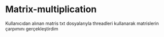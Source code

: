 # Matrix-multiplication
Kullanıcıdan alınan matris txt dosyalarıyla threadleri kullanarak matrislerin çarpımını gerçekleştirdim
